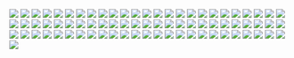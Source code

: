 <img src=.anime.md>
<img src=.bad.md.bk>
<img src=.chat>
<img src=.now>
<img src=.teeest>
<img src=.vid>
<img src=1.css>
<img src=acme_chord.avif>
<img src=anime.html>
<img src=anime.html.~1~>
<img src=archivists.gif>
<img src=beauti.webp>
<img src=books>
<img src=brain.webp>
<img src=cher.md>
<img src=christ.md>
<img src=computing>
<img src=cook>
<img src=cyberdeck.webp>
<img src=diary>
<img src=esoteric.webp>
<img src=eu.webp>
<img src=example>
<img src=fun>
<img src=goat.webp>
<img src=hack>
<img src=i.md>
<img src=ind>
<img src=jaypharm.webp>
<img src=jaypharm2.webp>
<img src=jaypharm3.webp>
<img src=jaypharm4.webp>
<img src=jaypharm5.webp>
<img src=jaypharm6.webp>
<img src=jaypharm7.webp>
<img src=jaypharm8.webp>
<img src=jaypharm9.webp>
<img src=job-hunt>
<img src=lad>
<img src=lib.avif>
<img src=library>
<img src=library_spiral.webp>
<img src=mind.webp>
<img src=muju>
<img src=no.webp>
<img src=no_thought.webp>
<img src=obsidian.md>
<img src=p1.jpeg.~1~>
<img src=p2.jpeg.~1~>
<img src=personal>
<img src=philo.md>
<img src=poketeam.webp>
<img src=ptoy.webp>
<img src=ptoy2.webp>
<img src=r.js>
<img src=rabbit_starvation2.png>
<img src=readme.md>
<img src=rss.webp>
<img src=s.js>
<img src=s.json>
<img src=show-notes>
<img src=sisyphus.gif>
<img src=step.webp>
<img src=style.txt>
<img src=test.webp>
<img src=tl.awk>
<img src=to-watch.md>
<img src=tod>
<img src=toread>
<img src=tow.html>
<img src=trackcirc.webp>
<img src=trinity.weebp>
<img src=visa_mastercard_true_logo.webp>
<img src=web>
<img src=wolf.webp>
<img src=zisha.webp>
